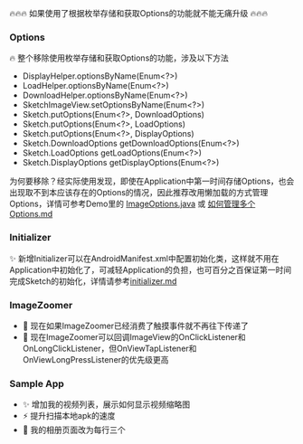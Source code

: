 :fire::fire::fire: 如果使用了根据枚举存储和获取Options的功能就不能无痛升级 :fire::fire::fire:

### Options
:fire: 整个移除使用枚举存储和获取Options的功能，涉及以下方法
  * DisplayHelper.optionsByName(Enum<?>)
  * LoadHelper.optionsByName(Enum<?>)
  * DownloadHelper.optionsByName(Enum<?>)
  * SketchImageView.setOptionsByName(Enum<?>)
  * Sketch.putOptions(Enum<?>, DownloadOptions)
  * Sketch.putOptions(Enum<?>, LoadOptions)
  * Sketch.putOptions(Enum<?>, DisplayOptions)
  * Sketch.DownloadOptions getDownloadOptions(Enum<?>)
  * Sketch.LoadOptions getLoadOptions(Enum<?>)
  * Sketch.DisplayOptions getDisplayOptions(Enum<?>)

为何要移除？经实际使用发现，即使在Application中第一时间存储Options，也会出现取不到本应该存在的Options的情况，因此推荐改用懒加载的方式管理Options，详情可参考Demo里的 [ImageOptions.java](https://github.com/xiaopansky/sketch/blob/master/sample/src/main/java/me/xiaopan/sketchsample/ImageOptions.java) 或 [如何管理多个Options.md](https://github.com/xiaopansky/sketch/blob/master/docs/wiki/options_manage.md)

### Initializer
:sparkles: 新增Initializer可以在AndroidManifest.xml中配置初始化类，这样就不用在Application中初始化了，可减轻Application的负担，也可百分之百保证第一时间完成Sketch的初始化，详情请参考[initializer.md](https://github.com/xiaopansky/sketch/blob/master/docs/wiki/initializer.md)

### ImageZoomer
* :art: 现在如果ImageZoomer已经消费了触摸事件就不再往下传递了
* :art: 现在ImageZoomer可以回调ImageView的OnClickListener和OnLongClickListener，但OnViewTapListener和OnViewLongPressListener的优先级更高

### Sample App
* :sparkles: 增加我的视频列表，展示如何显示视频缩略图
* :zap: 提升扫描本地apk的速度
* :lipstick: 我的相册页面改为每行三个 
